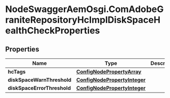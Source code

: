 # NodeSwaggerAemOsgi.ComAdobeGraniteRepositoryHcImplDiskSpaceHealthCheckProperties

## Properties
Name | Type | Description | Notes
------------ | ------------- | ------------- | -------------
**hcTags** | [**ConfigNodePropertyArray**](ConfigNodePropertyArray.md) |  | [optional] 
**diskSpaceWarnThreshold** | [**ConfigNodePropertyInteger**](ConfigNodePropertyInteger.md) |  | [optional] 
**diskSpaceErrorThreshold** | [**ConfigNodePropertyInteger**](ConfigNodePropertyInteger.md) |  | [optional] 


